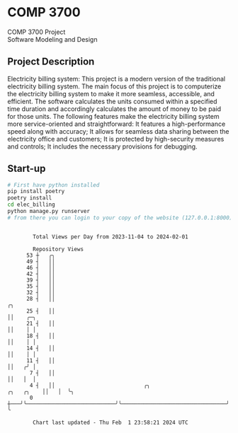 # COMP 3700
COMP 3700 Project  
Software Modeling and Design
## Project Description
Electricity billing system: This project is a modern version of the traditional electricity billing system. The main focus of this project is to computerize the electricity billing system to make it more seamless, accessible, and efficient. The software calculates the units consumed within a specified time duration and accordingly calculates the amount of money to be paid for those units. The following features make the electricity billing system more service-oriented and straightforward: It features a high-performance speed along with accuracy; It allows for seamless data sharing between the electricity office and customers; It is protected by high-security measures and controls; It includes the necessary provisions for debugging.

## Start-up
```bash
# First have python installed
pip install poetry
poetry install
cd elec_billing
python manage.py runserver
# from there you can login to your copy of the website (127.0.0.1:8000), default creds are admin/admin
```

```

        Total Views per Day from 2023-11-04 to 2024-02-01

        Repository Views
      53 ┼   ╭╮
      49 ┤   ││
      46 ┤   ││
      42 ┤   ││
      39 ┤   ││
      35 ┤   ││
      32 ┤   ││
      28 ┤   ││                                                                          ╭╮
      25 ┤   ││                                                                          ││    ╭─╮
      21 ┤   ││                                                                          ││    │ │
      18 ┤   ││                                                                          ││    │ │
      14 ┤   ││                                                                          ││    │ │
      11 ┤   ││                                                                          ││   ╭╯ │
       7 ┤   ││                                                                          ││   │  │
       4 ┤   ││                            ╭╮                                 ╭╮   ╭╮    ││   │  ╰╮
       0 ┼───╯╰────────────────────────────╯╰─────────────────────────────────╯╰───╯╰────╯╰───╯   ╰

        Chart last updated - Thu Feb  1 23:58:21 2024 UTC
        
```
